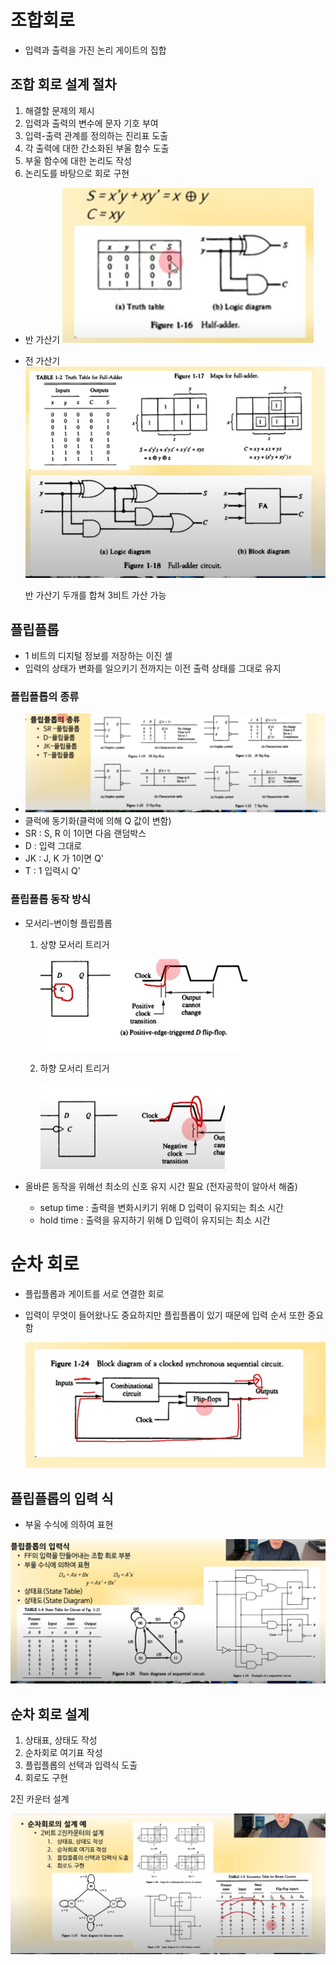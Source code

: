 # 조합회로

- 입력과 출력을 가진 논리 게이트의 집합

## 조합 회로 설계 절차

1. 해결할 문제의 제시
2. 입력과 출력의 변수에 문자 기호 부여
3. 입력-출력 관계를 정의하는 진리표 도출
4. 각 출력에 대한 간소화된 부울 함수 도출
5. 부울 함수에 대한 논리도 작성
6. 논리도를 바탕으로 회로 구현

- 반 가산기  ![image-20220622153613361](디지털논리회로2.assets/image-20220622153613361.png)

- 전 가산기 ![image-20220623195535763](디지털논리회로2.assets/image-20220623195535763.png)

  반 가산기 두개를 합쳐 3비트 가산 가능

## 플립플롭

- 1 비트의 디지털 정보를 저장하는 이진 셀
- 입력의 상태가 변화를 일으키기 전까지는 이전 출력 상태를 그대로 유지

### 플립플롭의 종류

- ![image-20220622155235807](디지털논리회로2.assets/image-20220622155235807.png)
- 클럭에 동기화(클럭에 의해 Q 값이 변함)
- SR : S, R 이 1이면 다음 랜덤박스
- D : 입력 그대로
- JK : J, K 가 1이면 Q'
- T : 1 입력시 Q'

### 플립플롭 동작 방식

- 모서리-변이형 플립플롭

  1. 상향 모서리 트리거

     ![image-20220622161812381](디지털논리회로2.assets/image-20220622161812381.png)

  2. 하향 모서리 트리거

     ![image-20220622161822340](디지털논리회로2.assets/image-20220622161822340.png)

- 올바른 동작을 위해선 최소의 신호 유지 시간 필요 (전자공학이 알아서 해줌)
  - setup time : 출력을 변화시키기 위해 D 입력이 유지되는 최소 시간
  - hold time : 출력을 유지하기 위해 D 입력이 유지되는 최소 시간

# 순차 회로

- 플립플롭과 게이트를 서로 연결한 회로

- 입력이 무엇이 들어왔나도 중요하지만 플립플롭이 있기 때문에 입력 순서 또한 중요함

  ![image-20220622162438900](디지털논리회로2.assets/image-20220622162438900.png)

## 플립플롭의 입력 식

- 부울 수식에 의하여 표현

![image-20220622163014316](디지털논리회로2.assets/image-20220622163014316.png)

## 순차 회로 설계

1. 상태표, 상태도 작성
2. 순차회로 여기표 작성
3. 플립플롭의 선택과 입력식 도출
4. 회로도 구현

2진 카운터 설계

![image-20220622175441448](디지털논리회로2.assets/image-20220622175441448.png)